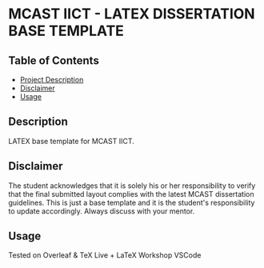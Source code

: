 # MCAST IICT - LATEX DISSERTATION BASE TEMPLATE

## Table of Contents

* [Project Description](#Description)
* [Disclaimer](#Disclaimer)
* [Usage](#Usage)

## Description

LATEX base template for MCAST IICT.

## Disclaimer
The student acknowledges that it is solely his or her responsibility to verify that the final submitted layout complies with the latest MCAST dissertation guidelines. This is just a base template and it is the student's responsibility to update accordingly. Always discuss with  your mentor.

## Usage

Tested on Overleaf & TeX Live + LaTeX Workshop VSCode

